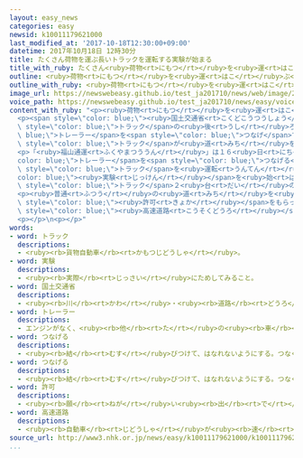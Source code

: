 ```yaml
---
layout: easy_news
categories: easy
newsid: k10011179621000
last_modified_at: '2017-10-18T12:30:00+09:00'
datetime: 2017年10月18日 12時30分
title: たくさん荷物を運ぶ長いトラックを運転する実験が始まる
title_with_ruby: たくさん<ruby>荷物<rt>にもつ</rt></ruby>を<ruby>運<rt>はこ</rt></ruby>ぶ<ruby>長<rt>なが</rt></ruby>いトラックを<ruby>運転<rt>うんてん</rt></ruby>する<ruby>実験<rt>じっけん</rt></ruby>が<ruby>始<rt>はじ</rt></ruby>まる
outline: <ruby>荷物<rt>にもつ</rt></ruby>を<ruby>運<rt>はこ</rt></ruby>ぶ<ruby>会社<rt>かいしゃ</rt></ruby>は、<ruby>車<rt>くるま</rt></ruby>を<ruby>運転<rt>うんてん</rt></ruby>する<ruby>人<rt>ひと</rt></ruby>が<ruby>足<rt>た</rt></ruby>りなくて<ruby>困<rt>こま</rt></ruby>っています。
outline_with_ruby: <ruby>荷物<rt>にもつ</rt></ruby>を<ruby>運<rt>はこ</rt></ruby>ぶ<ruby>会社<rt>かいしゃ</rt></ruby>は、<ruby>車<rt>くるま</rt></ruby>を<ruby>運転<rt>うんてん</rt></ruby>する<ruby>人<rt>ひと</rt></ruby>が<ruby>足<rt>た</rt></ruby>りなくて<ruby>困<rt>こま</rt></ruby>っています。
image_url: https://newswebeasy.github.io/test_ja201710/news/web/image/2017/10/18/K10011179621_1710162022_1710162026_01_02.jpg
voice_path: https://newswebeasy.github.io/test_ja201710/news/easy/voice/2017/10/18/k10011179621000.mp3
content_with_ruby: "<p><ruby>荷物<rt>にもつ</rt></ruby>を<ruby>運<rt>はこ</rt></ruby>ぶ<ruby>会社<rt>かいしゃ</rt></ruby>は、<ruby>車<rt>くるま</rt></ruby>を<ruby>運転<rt>うんてん</rt></ruby>する<ruby>人<rt>ひと</rt></ruby>が<ruby>足<rt>た</rt></ruby>りなくて<ruby>困<rt>こま</rt></ruby>っています。</p>\n\
  <p><span style=\"color: blue;\"><ruby>国土交通省<rt>こくどこうつうしょう</rt></ruby></span>などは、<span\
  \ style=\"color: blue;\">トラック</span>の<ruby>後<rt>うし</rt></ruby>ろに<span style=\"color:\
  \ blue;\">トレーラー</span>を<span style=\"color: blue;\">つなげ</span>て、１<ruby>回<rt>かい</rt></ruby>にたくさんの<ruby>荷物<rt>にもつ</rt></ruby>を<ruby>運<rt>はこ</rt></ruby>ぶことを<ruby>計画<rt>けいかく</rt></ruby>しています。<ruby>去年<rt>きょねん</rt></ruby>１１<ruby>月<rt>がつ</rt></ruby>から、<ruby>荷物<rt>にもつ</rt></ruby>を<ruby>運<rt>はこ</rt></ruby>ぶ<ruby>会社<rt>かいしゃ</rt></ruby>と<ruby>一緒<rt>いっしょ</rt></ruby>にこのような<ruby>長<rt>なが</rt></ruby>い<span\
  \ style=\"color: blue;\">トラック</span>が<ruby>道<rt>みち</rt></ruby>を<ruby>走<rt>はし</rt></ruby>っても<ruby>安全<rt>あんぜん</rt></ruby>に<ruby>問題<rt>もんだい</rt></ruby>がないか<ruby>調<rt>しら</rt></ruby>べています。</p>\n\
  <p>「<ruby>福山通運<rt>ふくやまつううん</rt></ruby>」は１６<ruby>日<rt>にち</rt></ruby>から、<span style=\"\
  color: blue;\">トレーラー</span>を<span style=\"color: blue;\">つなげる</span>と<ruby>長<rt>なが</rt></ruby>さが２５ｍになる<span\
  \ style=\"color: blue;\">トラック</span>を<ruby>運転<rt>うんてん</rt></ruby>する<span style=\"\
  color: blue;\"><ruby>実験<rt>じっけん</rt></ruby></span>を<ruby>始<rt>はじ</rt></ruby>めました。<span\
  \ style=\"color: blue;\">トラック</span>２<ruby>台<rt>だい</rt></ruby>の<ruby>荷物<rt>にもつ</rt></ruby>を<ruby>運<rt>はこ</rt></ruby>ぶことができます。</p>\n\
  <p><ruby>普通<rt>ふつう</rt></ruby>の<ruby>道<rt>みち</rt></ruby>を<ruby>走<rt>はし</rt></ruby>ることができる<ruby>車<rt>くるま</rt></ruby>は、<ruby>長<rt>なが</rt></ruby>さ２１ｍ<ruby>以下<rt>いか</rt></ruby>の<ruby>車<rt>くるま</rt></ruby>です。このため<ruby>特別<rt>とくべつ</rt></ruby>な<span\
  \ style=\"color: blue;\"><ruby>許可<rt>きょか</rt></ruby></span>をもらって、１<ruby>週間<rt>しゅうかん</rt></ruby>に<ruby>３日<rt>みっか</rt></ruby>、<ruby>愛知県<rt>あいちけん</rt></ruby>と<ruby>静岡県<rt>しずおかけん</rt></ruby>の<ruby>間<rt>あいだ</rt></ruby>の<span\
  \ style=\"color: blue;\"><ruby>高速道路<rt>こうそくどうろ</rt></ruby></span>を<ruby>走<rt>はし</rt></ruby>る<ruby>予定<rt>よてい</rt></ruby>です。</p>\n\
  <p></p>\n<p></p>"
words:
- word: トラック
  descriptions:
  - <ruby><rb>貨物自動車</rb><rt>かもつじどうしゃ</rt></ruby>。
- word: 実験
  descriptions:
  - <ruby><rb>実際</rb><rt>じっさい</rt></ruby>にためしてみること。
- word: 国土交通省
  descriptions:
  - <ruby><rb>川</rb><rt>かわ</rt></ruby>・<ruby><rb>道路</rb><rt>どうろ</rt></ruby>・<ruby><rb>建物</rb><rt>たてもの</rt></ruby>などに<ruby><rb>関</rb><rt>かん</rt></ruby>する<ruby><rb>仕事</rb><rt>しごと</rt></ruby>や、<ruby><rb>交通</rb><rt>こうつう</rt></ruby>・<ruby><rb>荷物</rb><rt>にもつ</rt></ruby>の<ruby><rb>運送</rb><rt>うんそう</rt></ruby>などに<ruby><rb>関</rb><rt>かん</rt></ruby>する<ruby><rb>仕事</rb><rt>しごと</rt></ruby>をする<ruby><rb>国</rb><rt>くに</rt></ruby>の<ruby><rb>役所</rb><rt>やくしょ</rt></ruby>。<ruby><rb>国交省</rb><rt>こっこうしょう</rt></ruby>。
- word: トレーラー
  descriptions:
  - エンジンがなく、<ruby><rb>他</rb><rt>た</rt></ruby>の<ruby><rb>車</rb><rt>くるま</rt></ruby>に<ruby><rb>引</rb><rt>ひ</rt></ruby>かれる<ruby><rb>形</rb><rt>かたち</rt></ruby>で<ruby><rb>物</rb><rt>もの</rt></ruby>を<ruby><rb>運</rb><rt>はこ</rt></ruby>ぶ<ruby><rb>車</rb><rt>くるま</rt></ruby>。
- word: つなげる
  descriptions:
  - <ruby><rb>結</rb><rt>むす</rt></ruby>びつけて、はなれないようにする。つなぐ。
- word: つなげる
  descriptions:
  - <ruby><rb>結</rb><rt>むす</rt></ruby>びつけて、はなれないようにする。つなぐ。
- word: 許可
  descriptions:
  - <ruby><rb>願</rb><rt>ねが</rt></ruby>い<ruby><rb>出</rb><rt>で</rt></ruby>ていたことを、よいと<ruby><rb>許</rb><rt>ゆる</rt></ruby>すこと。<ruby><rb>許</rb><rt>ゆる</rt></ruby>し。
- word: 高速道路
  descriptions:
  - <ruby><rb>自動車</rb><rt>じどうしゃ</rt></ruby>が<ruby><rb>速</rb><rt>はや</rt></ruby>く<ruby><rb>走</rb><rt>はし</rt></ruby>れるように、<ruby><rb>立体交差</rb><rt>りったいこうさ</rt></ruby>にしたり、<ruby><rb>上</rb><rt>のぼ</rt></ruby>り<ruby><rb>下</rb><rt>くだ</rt></ruby>りを<ruby><rb>分</rb><rt>わ</rt></ruby>けたりした<ruby><rb>道路</rb><rt>どうろ</rt></ruby>。ハイウエー。
source_url: http://www3.nhk.or.jp/news/easy/k10011179621000/k10011179621000.html
...
```

